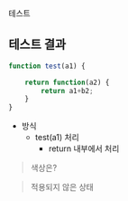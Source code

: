 테스트

## 테스트 결과
```javascript
function test(a1) {

	return function(a2) {
		return a1+b2;
	}
}
```

* 방식 
    - test(a1) 처리
         - return 내부에서 처리

> 색상은?

> 적용되지 않은 상태